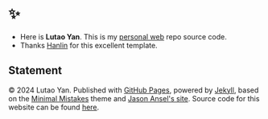 # ✨

- Here is **Lutao Yan**. This is my [personal web]((https://lutaoyan.github.io/) ) repo source code. 
- Thanks [Hanlin](https://github.com/GuangLun2000/GuangLun2000.github.io) for this excellent template.

## Statement

© 2024 Lutao Yan. Published with [GitHub Pages](https://pages.github.com/), powered by [Jekyll](https://jekyllrb.com/), based on the [Minimal Mistakes](https://mademistakes.com/) theme and [Jason Ansel's site](https://github.com/jansel/jansel.github.io). Source code for this website can be found [here](https://github.com/GuangLun2000/GuangLun2000.github.io).

